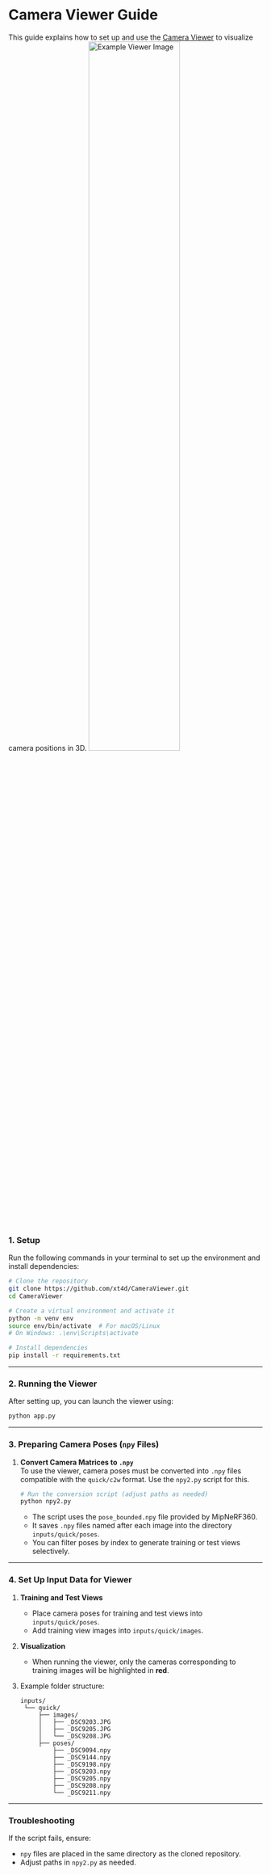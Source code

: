 # Camera Viewer Guide


This guide explains how to set up and use the [Camera Viewer](https://github.com/xt4d/CameraViewer) to visualize camera positions in 3D.
<img src="https://github.com/user-attachments/assets/cffb3cb2-dcd9-44c8-b20e-1845457754de" alt="Example Viewer Image" style="width:60%; height:auto;">


### 1. **Setup**

Run the following commands in your terminal to set up the environment and install dependencies:

```bash
# Clone the repository
git clone https://github.com/xt4d/CameraViewer.git
cd CameraViewer

# Create a virtual environment and activate it
python -m venv env
source env/bin/activate  # For macOS/Linux
# On Windows: .\env\Scripts\activate

# Install dependencies
pip install -r requirements.txt
```

---

### 2. **Running the Viewer**

After setting up, you can launch the viewer using:

```bash
python app.py
```
---

### 3. **Preparing Camera Poses (`npy` Files)**

1. **Convert Camera Matrices to `.npy`**  
   To use the viewer, camera poses must be converted into `.npy` files compatible with the `quick/c2w` format. Use the `npy2.py` script for this.

   ```bash
   # Run the conversion script (adjust paths as needed)
   python npy2.py
   ```

   - The script uses the `pose_bounded.npy` file provided by MipNeRF360.  
   - It saves `.npy` files named after each image into the directory `inputs/quick/poses`.  
   - You can filter poses by index to generate training or test views selectively.

---

### 4. **Set Up Input Data for Viewer**

1. **Training and Test Views**  
   - Place camera poses for training and test views into `inputs/quick/poses`.  
   - Add training view images into `inputs/quick/images`.  

2. **Visualization**  
   - When running the viewer, only the cameras corresponding to training images will be highlighted in **red**.

3. Example folder structure:  
   ```
   inputs/
    └── quick/
        ├── images/
        │   ├── _DSC9203.JPG
        │   ├── _DSC9205.JPG
        │   └── _DSC9208.JPG
        ├── poses/
            ├── _DSC9094.npy
            ├── _DSC9144.npy
            ├── _DSC9198.npy
            ├── _DSC9203.npy
            ├── _DSC9205.npy
            ├── _DSC9208.npy
            └── _DSC9211.npy

   ```
---

### Troubleshooting

If the script fails, ensure:
- `npy` files are placed in the same directory as the cloned repository.
- Adjust paths in `npy2.py` as needed.
